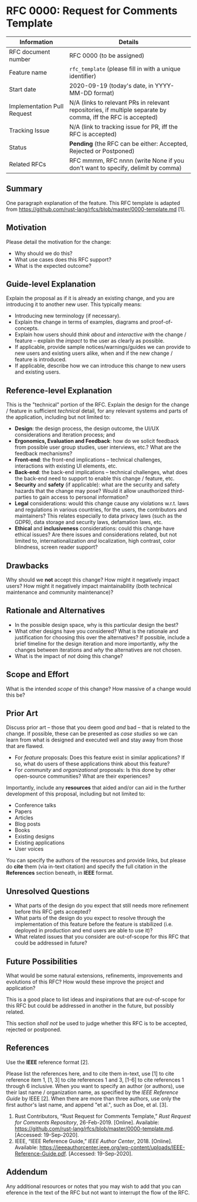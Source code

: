 # RFC 0000: Request for Comments Template

| Information                 | Details                                                                                                      |
|-----------------------------|--------------------------------------------------------------------------------------------------------------|
| RFC document number         | RFC 0000 (to be assigned)                                                                                    |
| Feature name                | `rfc_template` (please fill in with a unique identifier)                                                     |
| Start date                  | 2020-09-19 (today's date, in YYYY-MM-DD format)                                                              |
| Implementation Pull Request | N/A (links to relevant PRs in relevant repositories, if multiple separate by comma, iff the RFC is accepted) |
| Tracking Issue              | N/A (link to tracking issue for PR, iff the RFC is accepted)                                                 |
| Status                      | **Pending** (the RFC can be either: Accepted, Rejected or Postponed)                                         |
| Related RFCs                | RFC mmmm, RFC nnnn (write None if you don't want to specify, delimit by comma)                               |

## Summary

One paragraph explanation of the feature. This RFC template is adapted from
<https://github.com/rust-lang/rfcs/blob/master/0000-template.md> [1].

## Motivation

Please detail the motivation for the change:

- Why should we do this?
- What use cases does this RFC support?
- What is the expected outcome?

## Guide-level Explanation

Explain the proposal as if it is already an existing change, and you are
introducing it to another new user. This typically means:

- Introducing new terminology (if necessary).
- Explain the change in terms of examples, diagrams and proof-of-concepts.
- Explain how users should *think about* and *interactive with* the change /
  feature – explain the *impact* to the user as clearly as possible.
- If applicable, provide sample notices/warnings/guides we can provide to new
  users and existing users alike, when and if the new change / feature is
  introduced.
- If applicable, describe how we can introduce this change to new users and
  existing users.

## Reference-level Explanation

This is the "technical" portion of the RFC. Explain the design for the change /
feature in sufficient *technical* detail, for any relevant systems and parts of
the application, including but not limited to:

- **Design**: the design process, the design outcome, the UI/UX considerations
  and iteration process; and
- **Ergonomics, Evaluation and Feedback**: how do we solicit feedback from
  possible user group studies, user interviews, etc.? What are the feedback
  mechanisms?
- **Front-end**: the front-end implications – technical challenges,
  interactions with existing UI elements, etc.
- **Back-end**: the back-end implications – technical challenges, what does the
  back-end need to support to enable this change / feature, etc.
- **Security** and **safety** (if applicable): what are the security and safety
  hazards that the change may pose? Would it allow unauthorized third-parties
  to gain access to personal information?
- **Legal** considerations: would this change cause any violations w.r.t. laws
  and regulations in various countries, for the users, the contributors and
  maintainers? This relates especially to data privacy laws (such as the GDPR),
  data storage and security laws, defamation laws, etc.
- **Ethical** and **inclusiveness** considerations: could this change have
  ethical issues? Are there issues and considerations related, but not limited
  to, internationalization *and* localization, high contrast, color blindness,
  screen reader support?

## Drawbacks

Why should we **not** accept this change? How might it negatively impact users?
How might it negatively impact maintainability (both technical maintenance and
community maintenance)?

## Rationale and Alternatives

- In the possible design space, why is this particular design the best?
- What other designs have you considered? What is the rationale and
  justification for choosing this over the alternatives? If possible, include a
  brief timeline for the design iteration and more importantly, *why* the
  changes between iterations and *why* the alternatives are not chosen.
- What is the impact of *not* doing this change?

## Scope and Effort

What is the intended *scope* of this change? How massive of a change would this
be?

## Prior Art

Discuss prior art – those that you deem good *and* bad – that is related to the
change. If possible, these can be presented as *case studies* so we can learn
from what is designed and executed well and stay away from those that are
flawed.

- For *feature* proposals: Does this feature exist in similar applications? If
  so, what do users of these applications think about this feature?
- For *community* and *organizational* proposals: Is this done by other
  open-source communities? What are their experiences?

Importantly, include any **resources** that aided and/or can aid in the further
development of this proposal, including but not limited to:

- Conference talks
- Papers
- Articles
- Blog posts
- Books
- Existing designs
- Existing applications
- User voices

You can specify the authors of the resources and provide links, but please do
**cite** them (via in-text citation) and specify the full citation in the
**References** section beneath, in **IEEE** format.

## Unresolved Questions

- What parts of the design do you expect that still needs more refinement
  before this RFC gets accepted?
- What parts of the design do you expect to resolve through the implementation
  of this feature before the feature is stabilized (i.e. deployed in production
  and end users are able to use it)?
- What related issues that you consider are out-of-scope for this RFC that
  could be addressed in future?

## Future Possibilities

What would be some natural extensions, refinements, improvements and evolutions
of this RFC? How would these improve the project and application?

This is a good place to list ideas and inspirations that are out-of-scope for
this RFC but could be addressed in another in the future, but possibly related.

This section *shall not* be used to judge whether this RFC is to be accepted,
rejected or postponed.

## References

Use the **IEEE** reference format [2].

Please list the references here, and to cite them in-text, use [1] to cite
reference item 1, [1, 3] to cite references 1 and 3, [1-6] to cite references 1
through 6 inclusive. When you want to specify an author (or authors), use their
last name / organization name, as specified by the *IEEE Reference Guide* by
IEEE [2]. When there are more than three authors, use only the first author's
last name, and append "et al.", such as Doe, et al. [3].

1. Rust Contributors, “Rust Request for Comments Template,”
   *Rust Request for Comments Repository*, 26-Feb-2019. [Online]. Available:
   <https://github.com/rust-lang/rfcs/blob/master/0000-template.md>.
   [Accessed: 19-Sep-2020].
2. IEEE, “IEEE Reference Guide,” *IEEE Author Center*, 2018. [Online].
   Available:
   <https://ieeeauthorcenter.ieee.org/wp-content/uploads/IEEE-Reference-Guide.pdf>.
   [Accessed: 19-Sep-2020].

## Addendum

Any additional resources or notes that you may wish to add that you can
eference in the text of the RFC but not want to interrupt the flow of the RFC.
